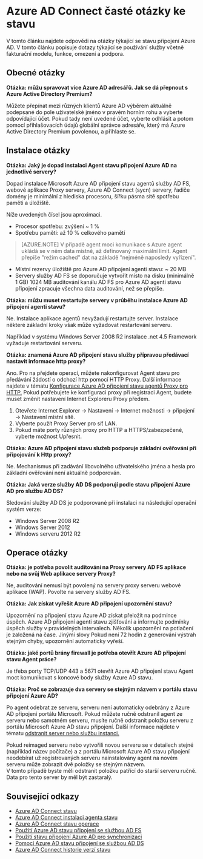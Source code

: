 <properties
    pageTitle="Azure AD Connect stavu časté otázky"
    description="V tomto článku najdete odpovědi na otázky týkající se stavu připojení Azure AD. V tomto článku popisuje dotazy týkající se používání služby včetně fakturační modelu, funkce, omezení a podpora."
    services="active-directory"
    documentationCenter=""
    authors="billmath"
    manager="samueld"
    editor="curtand"/>

<tags
    ms.service="active-directory"
    ms.workload="identity"
    ms.tgt_pltfrm="na"
    ms.devlang="na"
    ms.topic="article"
    ms.date="10/18/2016"
    ms.author="vakarand"/>


# <a name="azure-ad-connect-health-frequently-asked-questions-faq"></a>Azure AD Connect časté otázky ke stavu

V tomto článku najdete odpovědi na otázky týkající se stavu připojení Azure AD. V tomto článku popisuje dotazy týkající se používání služby včetně fakturační modelu, funkce, omezení a podpora.

## <a name="general-questions"></a>Obecné otázky



**Otázka: můžu spravovat více Azure AD adresářů. Jak se dá přepnout s Azure Active Directory Premium?**

Můžete přepínat mezi různých klientů Azure AD výběrem aktuálně podepsané do pole uživatelské jméno v pravém horním rohu a vyberte odpovídající účet. Pokud tady není uvedené účet, vyberte odhlásit a potom pomocí přihlašovacích údajů globální správce adresáře, který má Azure Active Directory Premium povolenou, a přihlaste se.

## <a name="installation-questions"></a>Instalace otázky



**Otázka: Jaký je dopad instalaci Agent stavu připojení Azure AD na jednotlivé servery?**

Dopad instalace Microsoft Azure AD připojení stavu agentů služby AD FS, webové aplikace Proxy servery, Azure AD Connect (sycn) servery, řadiče domény je minimální z hlediska procesoru, šířku pásma sítě spotřebu paměti a úložiště.

Níže uvedených čísel jsou aproximaci.

- Procesor spotřebu: zvýšení ~ 1 %
- Spotřebu paměti: až 10 % celkového pamětí

>[AZURE.NOTE] V případě agent moci komunikace s Azure agent ukládá se v něm data místně, až definovaný maximální limit. Agent přepíše "režim cached" dat na základě "nejméně naposledy vyřízení".

- Místní rezervy úložiště pro Azure AD připojení agenti stavu: ~ 20 MB
- Servery služby AD FS se doporučuje vytvořit místo na disku (minimálně 1 GB) 1024 MB auditování kanálu AD FS pro Azure AD agenti stavu připojení zpracuje všechna data auditování, než se přepíše.

**Otázka: můžu muset restartujte servery v průběhu instalace Azure AD připojení agenti stavu?**

Ne. Instalace aplikace agentů nevyžadují restartujte server. Instalace některé základní kroky však může vyžadovat restartování serveru.

Například v systému Windows Server 2008 R2 instalace .net 4.5 Framework vyžaduje restartování serveru.


**Otázka: znamená Azure AD připojení stavu služby přípravou předávací nastavit informace http proxy?**

Ano.  Pro na přejdete operací, můžete nakonfigurovat Agent stavu pro předávání žádostí o odchozí http pomocí HTTP Proxy. Další informace najdete v tématu [Konfigurace Azure AD připojení stavu agentů Proxy pro HTTP.](active-directory-aadconnect-health-agent-install.md#configure-azure-ad-connect-health-agents-to-use-http-proxy)
Pokud potřebujete ke konfiguraci proxy při registraci Agent, budete muset změnit nastavení Internet Exploreru Proxy předem.
1. Otevřete Internet Explorer -> Nastavení -> Internet možnosti -> připojení -> Nastavení místní sítě.
2. Vyberte použít Proxy Server pro síť LAN.
3. Pokud máte porty různých proxy pro HTTP a HTTPS/zabezpečené, vyberte možnost Upřesnit.

**Otázka: Azure AD připojení stavu služeb podporuje základní ověřování při připojování k Http proxy?**

Ne. Mechanismus při zadávání libovolného uživatelského jména a hesla pro základní ověřování není aktuálně podporován.


**Otázka: Jaká verze služby AD DS podporují podle stavu připojení Azure AD pro službu AD DS?**

Sledování služby AD DS je podporované při instalaci na následující operační systém verze:

- Windows Server 2008 R2
- Windows Server 2012
- Windows serveru 2012 R2

## <a name="operations-questions"></a>Operace otázky



**Otázka: je potřeba povolit auditování na Proxy servery AD FS aplikace nebo na svůj Web aplikace servery Proxy?**

Ne, auditování nemusí být povolený na servery proxy serveru webové aplikace (WAP). Povolte na servery služby AD FS.


**Otázka: Jak získat vyřešit Azure AD připojení upozornění stavu?**

Upozornění na připojení stavu Azure AD získat přeložit na podmínce úspěch. Azure AD připojení agenti stavu zjišťování a informujte podmínky úspěch služby v pravidelných intervalech. Několik upozornění na potlačení je založená na čase. Jinými slovy Pokud není 72 hodin z generování výstrah stejným chyby, upozornění automaticky vyřeší.




**Otázka: jaké portů brány firewall je potřeba otevřít Azure AD připojení stavu Agent práce?**

Je třeba porty TCP/UDP 443 a 5671 otevřít Azure AD připojení stavu Agent moct komunikovat s koncové body služby Azure AD stavu.


**Otázka: Proč se zobrazuje dva servery se stejným názvem v portálu stavu připojení Azure AD?**

Po agent odebrat ze serveru, serveru není automaticky odebrány z Azure AD připojení portálu Microsoft.  Pokud můžete ručně odstranil agent ze serveru nebo samotném serveru, musíte ručně odstranit položku serveru z portálu Microsoft Azure AD stavu připojení. Další informace najdete v tématu [odstranit server nebo službu instanci.](active-directory-aadconnect-health-operations.md#delete-a-server-or-service-instance)

Pokud reimaged serveru nebo vytvořili novou serveru se v detailech stejné (například název počítače) a z portálu Microsoft Azure AD stavu připojení neodebírat už registrovaných serveru nainstalovány agent na novém serveru může zobrazit dvě položky se stejným názvem.  
V tomto případě byste měli odstranit položku patřící do starší serveru ručně. Data pro tento server by měl být zastaralý.

## <a name="related-links"></a>Související odkazy

* [Azure AD Connect stavu](active-directory-aadconnect-health.md)
* [Azure AD Connect instalaci agenta stavu](active-directory-aadconnect-health-agent-install.md)
* [Azure AD Connect stavu operace](active-directory-aadconnect-health-operations.md)
* [Použití Azure AD stavu připojení se službou AD FS](active-directory-aadconnect-health-adfs.md)
* [Použití stavu připojení Azure AD pro synchronizaci](active-directory-aadconnect-health-sync.md)
* [Pomocí Azure AD stavu připojení se službou AD DS](active-directory-aadconnect-health-adds.md)
* [Azure AD Connect historie verzí stavu](active-directory-aadconnect-health-version-history.md)
